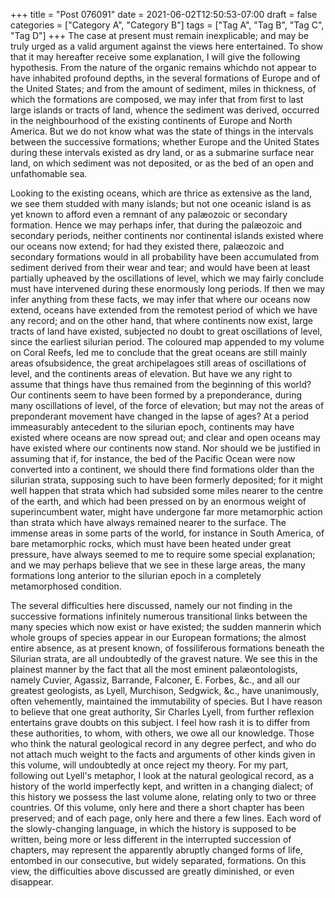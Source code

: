 +++
title = "Post 076091"
date = 2021-06-02T12:50:53-07:00
draft = false
categories = ["Category A", "Category B"]
tags = ["Tag A", "Tag B", "Tag C", "Tag D"]
+++
The case at present must remain inexplicable; and may be truly urged as a valid argument against the views here entertained. To show that it may hereafter receive some explanation, I will give the following hypothesis. From the nature of the organic remains whichdo not appear to have inhabited profound depths, in the several formations of Europe and of the United States; and from the amount of sediment, miles in thickness, of which the formations are composed, we may infer that from first to last large islands or tracts of land, whence the sediment was derived, occurred in the neighbourhood of the existing continents of Europe and North America. But we do not know what was the state of things in the intervals between the successive formations; whether Europe and the United States during these intervals existed as dry land, or as a submarine surface near land, on which sediment was not deposited, or as the bed of an open and unfathomable sea.

Looking to the existing oceans, which are thrice as extensive as the land, we see them studded with many islands; but not one oceanic island is as yet known to afford even a remnant of any palæozoic or secondary formation. Hence we may perhaps infer, that during the palæozoic and secondary periods, neither continents nor continental islands existed where our oceans now extend; for had they existed there, palæozoic and secondary formations would in all probability have been accumulated from sediment derived from their wear and tear; and would have been at least partially upheaved by the oscillations of level, which we may fairly conclude must have intervened during these enormously long periods. If then we may infer anything from these facts, we may infer that where our oceans now extend, oceans have extended from the remotest period of which we have any record; and on the other hand, that where continents now exist, large tracts of land have existed, subjected no doubt to great oscillations of level, since the earliest silurian period. The coloured map appended to my volume on Coral Reefs, led me to conclude that the great oceans are still mainly areas ofsubsidence, the great archipelagoes still areas of oscillations of level, and the continents areas of elevation. But have we any right to assume that things have thus remained from the beginning of this world? Our continents seem to have been formed by a preponderance, during many oscillations of level, of the force of elevation; but may not the areas of preponderant movement have changed in the lapse of ages? At a period immeasurably antecedent to the silurian epoch, continents may have existed where oceans are now spread out; and clear and open oceans may have existed where our continents now stand. Nor should we be justified in assuming that if, for instance, the bed of the Pacific Ocean were now converted into a continent, we should there find formations older than the silurian strata, supposing such to have been formerly deposited; for it might well happen that strata which had subsided some miles nearer to the centre of the earth, and which had been pressed on by an enormous weight of superincumbent water, might have undergone far more metamorphic action than strata which have always remained nearer to the surface. The immense areas in some parts of the world, for instance in South America, of bare metamorphic rocks, which must have been heated under great pressure, have always seemed to me to require some special explanation; and we may perhaps believe that we see in these large areas, the many formations long anterior to the silurian epoch in a completely metamorphosed condition.

The several difficulties here discussed, namely our not finding in the successive formations infinitely numerous transitional links between the many species which now exist or have existed; the sudden mannerin which whole groups of species appear in our European formations; the almost entire absence, as at present known, of fossiliferous formations beneath the Silurian strata, are all undoubtedly of the gravest nature. We see this in the plainest manner by the fact that all the most eminent palæontologists, namely Cuvier, Agassiz, Barrande, Falconer, E. Forbes, &c., and all our greatest geologists, as Lyell, Murchison, Sedgwick, &c., have unanimously, often vehemently, maintained the immutability of species. But I have reason to believe that one great authority, Sir Charles Lyell, from further reflexion entertains grave doubts on this subject. I feel how rash it is to differ from these authorities, to whom, with others, we owe all our knowledge. Those who think the natural geological record in any degree perfect, and who do not attach much weight to the facts and arguments of other kinds given in this volume, will undoubtedly at once reject my theory. For my part, following out Lyell's metaphor, I look at the natural geological record, as a history of the world imperfectly kept, and written in a changing dialect; of this history we possess the last volume alone, relating only to two or three countries. Of this volume, only here and there a short chapter has been preserved; and of each page, only here and there a few lines. Each word of the slowly-changing language, in which the history is supposed to be written, being more or less different in the interrupted succession of chapters, may represent the apparently abruptly changed forms of life, entombed in our consecutive, but widely separated, formations. On this view, the difficulties above discussed are greatly diminished, or even disappear.

